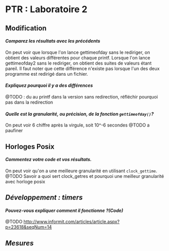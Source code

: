 # PTR : Laboratoire 2

## Modification

#### *Comparez les résultats avec les précédents*

On peut voir que lorsque l'on lance gettimeofday sans le rediriger, on obtient des valeurs différentes pour chaque printf. Lorsque l'on lance gettimeofday2 sans le rediriger, on obtient des suites de valeurs étant pareil.
Il faut noter que cette différence n'existe pas lorsque l'un des deux programme est redirigé dans un fichier.

#### *Expliquez pourquoi il y a des différences*
@TODO : du au printf dans la version sans redirection, réfléchir pourquoi pas dans la redirection

#### *Quelle est la granularité, ou précision, de la fonction `gettimeofday()`?*

On peut voir 6 chiffre après la virgule, soit 10^-6 secondes
@TODO a paufiner

## Horloges Posix

#### *Commentez votre code et vos résultats.*

On peut voir qu'on a une meilleure granularité en utilisant `clock_gettime`.
@TODO Savoir a quoi sert clock_getres et pourquoi une meilleur granularité avec horloge posix

## *Développement : timers*

#### *Pouvez-vous expliquer comment il fonctionne ?(Code)*
@TODO http://www.informit.com/articles/article.aspx?p=23618&seqNum=14

## *Mesures*
